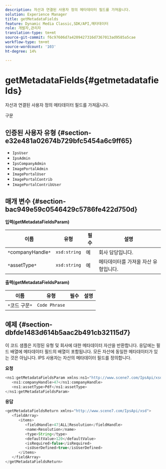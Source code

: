 ```yaml
---
description: 자산과 연결된 사용자 정의 메타데이터 필드를 가져옵니다.
solution: Experience Manager
title: getMetadataFields
feature: Dynamic Media Classic,SDK/API,메타데이터
role: 개발자,관리자
translation-type: tm+mt
source-git-commit: f6c97606d7a4209427316d7367013ad9585a5cae
workflow-type: tm+mt
source-wordcount: '103'
ht-degree: 14%

---
```



# getMetadataFields{#getmetadatafields}

자산과 연결된 사용자 정의 메타데이터 필드를 가져옵니다.

구문

## 인증된 사용자 유형 {#section-e32e481a02674b729bfc5454a6c9ff65}

* `IpsUser`
* `IpsAdmin`
* `IpsCompanyAdmin`
* `ImagePortalAdmin`
* `ImagePortalUser`
* `ImagePortalContrib`
* `ImagePortalContribUser`

## 매개 변수 {#section-bac949e59c0546429c5786fe422d750d}

**입력(getMetadataFieldsParam)**

| 이름 | 유형 | 필수 | 설명 |
|---|---|---|---|
| `*`companyHandle`*` | `xsd:string` | 예 | 회사 담당입니다. |
| `*`assetType`*` | `xsd:string` | 예 | 메타데이터를 가져올 자산 유형입니다. |

**출력(getMetadataFieldsParam)**

| 이름 | 유형 | 필수 | 설명 |
|---|---|---|---|
| `*`코드 구문`*` | `Code Phrase` |  |  |

## 예제 {#section-dbfde1483d614b5aac2b491cb32115d7}

이 코드 샘플은 지정된 유형 및 회사에 대한 메타데이터 자산을 반환합니다. 응답에는 필드 배열에 메타데이터 필드의 배열이 포함됩니다. 모든 자산에 동일한 메타데이터가 있는 것은 아닙니다. IPS 사용자는 자산의 메타데이터 필드를 정의합니다.

**요청**

```java
<ns1:getMetadataFieldsParam xmlns:ns1="http://www.scene7.com/IpsApi/xsd">
   <ns1:companyHandle>47</ns1:companyHandle>
   <ns1:assetType>Pdf</ns1:assetType>
</ns1:getMetadataFieldsParam>
```

**응답**

```java
<getMetadataFieldsReturn xmlns="http://www.scene7.com/IpsApi/xsd">
   <fieldArray>
      <items>
         <fieldHandle>47|ALL|Resolution</fieldHandle>
         <name>Resolution</name>
         <type>String</type>
         <defaultValue>120</defaultValue>
         <isRequired>false</isRequired>
         <isUserDefined>true</isUserDefined>
      </items>
   </fieldArray>
</getMetadataFieldsReturn>
```

